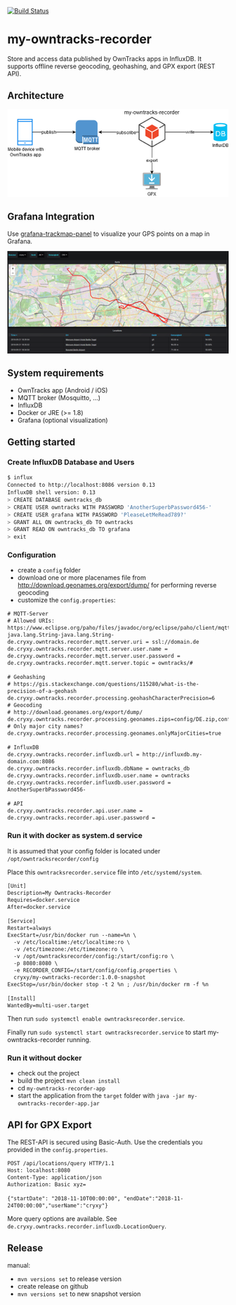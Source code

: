 [![Build Status](https://dev.azure.com/FabianGirgert/my-owntracks-recorder/_apis/build/status/cryxy.my-owntracks-recorder?branchName=master)](https://dev.azure.com/FabianGirgert/my-owntracks-recorder/_build/latest?definitionId=2?branchName=master)
# my-owntracks-recorder
Store and access data published by OwnTracks apps in InfluxDB. It supports offline reverse geocoding, geohashing, and GPX export (REST API). 

## Architecture
![architecture of my-owntracks-recorder](docs/my-owntracks-recorder-architecture.png)

## Grafana Integration
Use [grafana-trackmap-panel](https://github.com/pR0Ps/grafana-trackmap-panel) to visualize your GPS points on a map in Grafana. 

![my-owntracks-recorder Grafana integration](docs/my-owntracks-recorder-grafana-integration.png)

## System requirements
- OwnTracks app (Android / iOS)
- MQTT broker (Mosquitto, ...)
- InfluxDB
- Docker or JRE (>= 1.8)
- Grafana (optional visualization)

## Getting started

### Create InfluxDB Database and Users
```bash
$ influx
Connected to http://localhost:8086 version 0.13
InfluxDB shell version: 0.13
> CREATE DATABASE owntracks_db
> CREATE USER owntracks WITH PASSWORD 'AnotherSuperbPassword456-'
> CREATE USER grafana WITH PASSWORD 'PleaseLetMeRead789?'
> GRANT ALL ON owntracks_db TO owntracks
> GRANT READ ON owntracks_db TO grafana
> exit
```

### Configuration
- create a `config` folder
- download one or more placenames file from http://download.geonames.org/export/dump/ for performing reverse geocoding
- customize the `config.properties`:

```
# MQTT-Server
# Allowed URIs: https://www.eclipse.org/paho/files/javadoc/org/eclipse/paho/client/mqttv3/MqttClient.html#MqttClient-java.lang.String-java.lang.String-
de.cryxy.owntracks.recorder.mqtt.server.uri = ssl://domain.de
de.cryxy.owntracks.recorder.mqtt.server.user.name = 
de.cryxy.owntracks.recorder.mqtt.server.user.password = 
de.cryxy.owntracks.recorder.mqtt.server.topic = owntracks/#

# Geohashing 
# https://gis.stackexchange.com/questions/115280/what-is-the-precision-of-a-geohash
de.cryxy.owntracks.recorder.processing.geohashCharacterPrecision=6
# Geocoding
# http://download.geonames.org/export/dump/
de.cryxy.owntracks.recorder.processing.geonames.zips=config/DE.zip,config/RE.zip
# Only major city names?
de.cryxy.owntracks.recorder.processing.geonames.onlyMajorCities=true

# InfluxDB
de.cryxy.owntracks.recorder.influxdb.url = http://influxdb.my-domain.com:8086
de.cryxy.owntracks.recorder.influxdb.dbName = owntracks_db
de.cryxy.owntracks.recorder.influxdb.user.name = owntracks
de.cryxy.owntracks.recorder.influxdb.user.password = AnotherSuperbPassword456-

# API
de.cryxy.owntracks.recorder.api.user.name = 
de.cryxy.owntracks.recorder.api.user.password = 
```

### Run it with docker as system.d service
It is assumed that your config folder is located under `/opt/owntracksrecorder/config`
 
Place this `owntracksrecorder.service` file into `/etc/systemd/system`.

```
[Unit]
Description=My Owntracks-Recorder
Requires=docker.service
After=docker.service

[Service]
Restart=always
ExecStart=/usr/bin/docker run --name=%n \
  -v /etc/localtime:/etc/localtime:ro \
  -v /etc/timezone:/etc/timezone:ro \
  -v /opt/owntracksrecorder/config:/start/config:ro \
  -p 8080:8080 \
  -e RECORDER_CONFIG=/start/config/config.properties \
  cryxy/my-owntracks-recorder:1.0.0-snapshot
ExecStop=/usr/bin/docker stop -t 2 %n ; /usr/bin/docker rm -f %n

[Install]
WantedBy=multi-user.target
```

Then run `sudo systemctl enable owntracksrecorder.service`.

Finally run `sudo systemctl start owntracksrecorder.service` to start my-owntracks-recorder running.

### Run it without docker
- check out the project
- build the project `mvn clean install`
- cd `my-owntracks-recorder-app`
- start the application from the `target` folder with `java -jar my-owntracks-recorder-app.jar`

## API for GPX Export
The REST-API is secured using Basic-Auth. Use the credentials you provided in the `config.properties`. 
 
```
POST /api/locations/query HTTP/1.1
Host: localhost:8080
Content-Type: application/json
Authorization: Basic xyz=

{"startDate": "2018-11-10T00:00:00", "endDate":"2018-11-24T00:00:00","userName":"cryxy"}
```

More query options are available. See `de.cryxy.owntracks.recorder.influxdb.LocationQuery`.

## Release 
manual: 
- ``mvn versions set`` to release version
- create release on github
- ``mvn versions set`` to new snapshot version